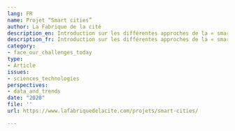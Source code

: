 ```yaml
---
lang: FR
name: Projet “Smart cities”
author: La Fabrique de la cité
description_en: Introduction sur les différentes approches de la « smart city »
description_fr: Introduction sur les différentes approches de la « smart city »
category:
- face_our_challenges_today
type:
- Article
issues:
- sciences_technologies
perspectives:
- data_and_trends
date: "2020"
file: ''
url: https://www.lafabriquedelacite.com/projets/smart-cities/

---
```

